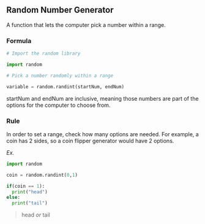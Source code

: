 ## Random Number Generator

A function that lets the computer pick a number within a range.

### Formula
```python
# Import the random library

import random

# Pick a number randomly within a range

variable = random.randint(startNum, endNum)
```

startNum and endNum are inclusive, meaning those numbers are part of the options for the computer to choose from.

### Rule
In order to set a range, check how many options are needed. For example, a coin has 2 sides, so a coin flipper generator would have 2 options.

*Ex.*
```python
import random

coin = random.randint(0,1)

if(coin == 1):
  print("head")
else:
  print("tail")
```
> head *or* tail